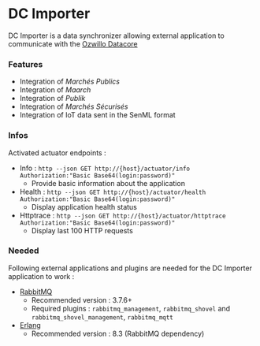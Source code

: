# DC Importer

DC Importer is a data synchronizer allowing external application to communicate with the [Ozwillo Datacore](https://github.com/ozwillo/ozwillo-datacore)

### Features

* Integration of _Marchés Publics_
* Integration of _Maarch_
* Integration of _Publik_
* Integration of _Marchés Sécurisés_
* Integration of IoT data sent in the SenML format

### Infos

Activated actuator endpoints : 

* Info : `http --json GET http://{host}/actuator/info Authorization:"Basic Base64(login:password)"`
  * Provide basic information about the application
* Health : `http --json GET http://{host}/actuator/health Authorization:"Basic Base64(login:password)"`
  * Display application health status
* Httptrace : `http --json GET http://{host}/actuator/httptrace Authorization:"Basic Base64(login:password)"`
  * Display last 100 HTTP requests

### Needed

Following external applications and plugins are needed for the DC Importer application to work : 

* [RabbitMQ](http://www.rabbitmq.com/)
  * Recommended version : 3.7.6+
  * Required plugins : `rabbitmq_management`, `rabbitmq_shovel` and `rabbitmq_shovel_management`, `rabbitmq_mqtt`
* [Erlang](http://www.erlang.org/downloads)
  * Recommended version : 8.3 (RabbitMQ dependency)
